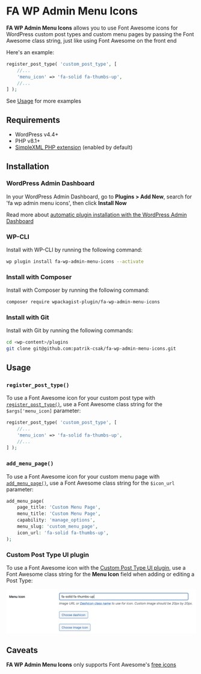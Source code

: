 # FA WP Admin Menu Icons

**FA WP Admin Menu Icons** allows you to use Font Awesome icons for WordPress custom post types and custom menu pages by passing the Font Awesome class string, just like using Font Awesome on the front end

Here's an example:

```php
register_post_type( 'custom_post_type', [
    //...
    'menu_icon' => 'fa-solid fa-thumbs-up',
    //...
] );
```

See [Usage](#usage) for more examples

## Requirements

- WordPress v4.4+
- PHP v8.1+
- [SimpleXML PHP extension](https://www.php.net/manual/en/simplexml.installation.php) (enabled by default)

## Installation

### WordPress Admin Dashboard

In your WordPress Admin Dashboard, go to **Plugins > Add New**, search for 'fa wp admin menu icons', then click **Install Now**

Read more about [automatic plugin installation with the WordPress Admin Dashboard](https://wordpress.org/support/article/managing-plugins/#automatic-plugin-installation-1)

### WP-CLI

Install with WP-CLI by running the following command:

```sh
wp plugin install fa-wp-admin-menu-icons --activate
```

### Install with Composer

Install with Composer by running the following command:

```sh
composer require wpackagist-plugin/fa-wp-admin-menu-icons
```

### Install with Git

Install with Git by running the following commands:

```sh
cd <wp-content>/plugins
git clone git@github.com:patrik-csak/fa-wp-admin-menu-icons.git
```

## Usage

### `register_post_type()`

To use a Font Awesome icon for your custom post type with [`register_post_type()`](http://developer.wordpress.org/reference/functions/register_post_type/), use a Font Awesome class string for the `$args['menu_icon]` parameter:

```php
register_post_type( 'custom_post_type', [
    //...
    'menu_icon' => 'fa-solid fa-thumbs-up',
    //...
] );
```

### `add_menu_page()`

To use a Font Awesome icon for your custom menu page with [`add_menu_page()`](http://developer.wordpress.org/reference/functions/add_menu_page/), use a Font Awesome class string for the `$icon_url` parameter:

```php
add_menu_page(
    page_title: 'Custom Menu Page',
    menu_title: 'Custom Menu Page',
    capability: 'manage_options',
    menu_slug: 'custom_menu_page',
    icon_url: 'fa-solid fa-thumbs-up',
);
```

### Custom Post Type UI plugin

To use a Font Awesome icon with the [Custom Post Type UI plugin](https://wordpress.org/plugins/custom-post-type-ui/), use a Font Awesome class string for the **Menu Icon** field when adding or editing a Post Type:

![Screenshot of Custom Post Type UI Menu Icon field populated with 'fa-solid fa-thumbs-up'](documentation/cpt-ui.png)

## Caveats

**FA WP Admin Menu Icons** only supports Font Awesome's [free icons](https://fontawesome.com/search?o=r&m=free)
